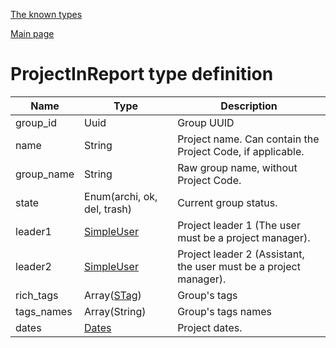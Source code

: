 
[The known types](./README.md)

[Main page](../README.md)

# ProjectInReport type definition

Name    |   Type  |  Description
--------|---------|-------------
group_id | Uuid | Group UUID
name | String | Project name. Can contain the Project Code, if applicable.
group_name | String | Raw group name, without Project Code.
state | Enum(archi, ok, del, trash) | Current group status.
leader1 | [SimpleUser](../types/SimpleUser.md) | Project leader 1 (The user must be a project manager).
leader2 | [SimpleUser](../types/SimpleUser.md) | Project leader 2 (Assistant, the user must be a project manager).
rich_tags | Array([STag](../types/STag.md)) | Group's tags
tags_names | Array(String) | Group's tags names
dates | [Dates](../types/Dates.md) | Project dates.


